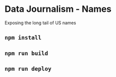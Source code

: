 # Data Journalism - Names

Exposing the long tail of US names

## `npm install`

## `npm run build`

## `npm run deploy`
